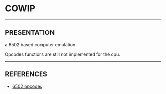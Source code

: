 # COWIP

---

## PRESENTATION

a 6502 based computer emulation

Opcodes functions are still not implemented for the cpu.

---

## REFERENCES

* [6502 opcodes](https://www.masswerk.at/6502/6502_instruction_set.html)
